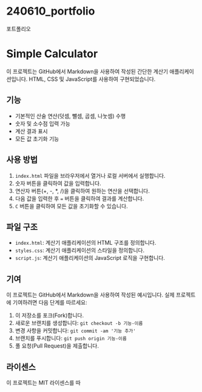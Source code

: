 # 240610_portfolio
포트폴리오

# Simple Calculator

이 프로젝트는 GitHub에서 Markdown을 사용하여 작성된 간단한 계산기 애플리케이션입니다. HTML, CSS 및 JavaScript를 사용하여 구현되었습니다.

## 기능

- 기본적인 산술 연산(덧셈, 뺄셈, 곱셈, 나눗셈) 수행
- 숫자 및 소수점 입력 가능
- 계산 결과 표시
- 모든 값 초기화 기능

## 사용 방법

1. `index.html` 파일을 브라우저에서 열거나 로컬 서버에서 실행합니다.
2. 숫자 버튼을 클릭하여 값을 입력합니다.
3. 연산자 버튼(+, -, *, /)을 클릭하여 원하는 연산을 선택합니다.
4. 다음 값을 입력한 후 `=` 버튼을 클릭하여 결과를 계산합니다.
5. `C` 버튼을 클릭하여 모든 값을 초기화할 수 있습니다.

## 파일 구조

- `index.html`: 계산기 애플리케이션의 HTML 구조를 정의합니다.
- `styles.css`: 계산기 애플리케이션의 스타일을 정의합니다.
- `script.js`: 계산기 애플리케이션의 JavaScript 로직을 구현합니다.

## 기여

이 프로젝트는 GitHub에서 Markdown을 사용하여 작성된 예시입니다. 실제 프로젝트에 기여하려면 다음 단계를 따르세요:

1. 이 저장소를 포크(Fork)합니다.
2. 새로운 브랜치를 생성합니다: `git checkout -b 기능-이름`
3. 변경 사항을 커밋합니다: `git commit -am '기능 추가'`
4. 브랜치를 푸시합니다: `git push origin 기능-이름`
5. 풀 요청(Pull Request)을 제출합니다.

## 라이센스

이 프로젝트는 MIT 라이센스를 따
